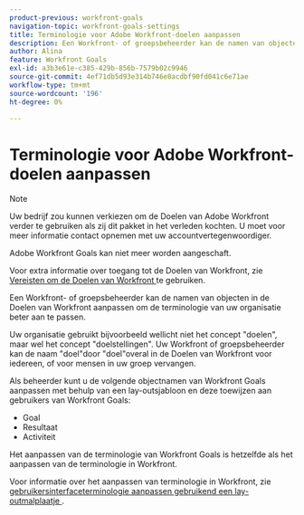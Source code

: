 ```yaml
---
product-previous: workfront-goals
navigation-topic: workfront-goals-settings
title: Terminologie voor Adobe Workfront-doelen aanpassen
description: Een Workfront- of groepsbeheerder kan de namen van objecten in de Doelen van Workfront aanpassen om de terminologie van uw organisatie beter aan te passen.
author: Alina
feature: Workfront Goals
exl-id: a3b3e61e-c385-429b-856b-7579b02c9946
source-git-commit: 4ef71db5d93e314b746e8acdbf90fd041c6e71ae
workflow-type: tm+mt
source-wordcount: '196'
ht-degree: 0%

---
```


# Terminologie voor Adobe Workfront-doelen aanpassen

<!--Audited for P&P only: 10/2025-->

>[!NOTE]
>
>Uw bedrijf zou kunnen verkiezen om de Doelen van Adobe Workfront verder te gebruiken als zij dit pakket in het verleden kochten. U moet voor meer informatie contact opnemen met uw accountvertegenwoordiger.
>
>Adobe Workfront Goals kan niet meer worden aangeschaft.
>
>Voor extra informatie over toegang tot de Doelen van Workfront, zie [ Vereisten om de Doelen van Workfront ](/help/quicksilver/workfront-goals/goal-management/access-needed-for-wf-goals.md) te gebruiken.

<!--Old:

>[!IMPORTANT]
>
>Your organization must have the following to use the functionality described in this article:
>
>* For the new plan and license structure:
>
>   * The Ultimate Workfront plan 
>    
>* For the current plan and license structure: 
>
>   * A Pro or higher Workfront plan
>   * An Adobe Workfront Goals license in addition to a Workfront license.
>
>Contact your Workfront account manager to learn about a Workfront Goals license.    
> 
>For additional information about access to Workfront Goals, see [Requirements to use Workfront Goals](/help/quicksilver/workfront-goals/goal-management/access-needed-for-wf-goals.md).  -->

Een Workfront- of groepsbeheerder kan de namen van objecten in de Doelen van Workfront aanpassen om de terminologie van uw organisatie beter aan te passen.

Uw organisatie gebruikt bijvoorbeeld wellicht niet het concept &quot;doelen&quot;, maar wel het concept &quot;doelstellingen&quot;. Uw Workfront of groepsbeheerder kan de naam &quot;doel&quot;door &quot;doel&quot;overal in de Doelen van Workfront voor iedereen, of voor mensen in uw groep vervangen.

Als beheerder kunt u de volgende objectnamen van Workfront Goals aanpassen met behulp van een lay-outsjabloon en deze toewijzen aan gebruikers van Workfront Goals:

* Goal
* Resultaat
* Activiteit

Het aanpassen van de terminologie van Workfront Goals is hetzelfde als het aanpassen van de terminologie in Workfront.

Voor informatie over het aanpassen van terminologie in Workfront, zie [ gebruikersinterfaceterminologie aanpassen gebruikend een lay-outmalplaatje ](../../administration-and-setup/customize-workfront/use-layout-templates/customize-terminology.md).
